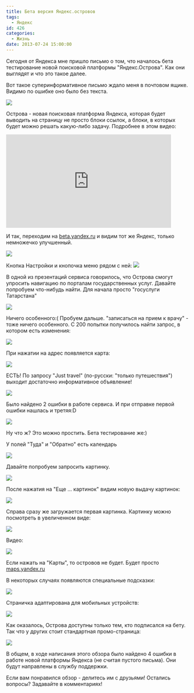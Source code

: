 ```yaml
---
title: Бета версия Яндекс.островов
tags:
  - Яндекс
id: 426
categories:
  - Жизнь
date: 2013-07-24 15:00:00
---
```


Сегодня от Яндекса мне пришло письмо о том, что началось бета тестирование новой поисковой платформы "Яндекс.Острова". Как они выглядят и что это такое далее. <!--more--> 

Вот такое суперинформативное письмо ждало меня в почтовом ящике. Видимо по ошибке оно было без текста.

[![](/content/2013/07/Image-0072-300x94.png)](/content/2013/07/Image-0072.png)

Острова - новая поисковая платформа Яндекса, которая будет выводить на страницу не просто блоки ссылок, а блоки, в которых будет можно решать какую-либо задачу. Подробнее в этом видео:

<iframe width="450" height="254" frameborder="0" src="http://video.yandex.ru/iframe/yacinema/qf601bmt2k.2605/"></iframe>

И так, переходим на [beta.yandex.ru](http://beta.yandex.ru) и видим тот же Яндекс, только немножечко улучшенный.

[![](/content/2013/07/Image-0024-300x159.png)](/content/2013/07/Image-0024.png)

Кнопка Настройки и кнопочка меню рядом с ней: 
[![](/content/2013/07/Image-0031-300x117.png)](/content/2013/07/Image-0031.png)

В одной из презентаций сервиса говорилось, что Острова смогут упросить навигацию по порталам государственных услуг. Давайте попробуем что-нибудь найти. Для начала просто "госуслуги Татарстана"

[![](/content/2013/07/Image-0041-300x160.png)](/content/2013/07/Image-0041.png)

Ничего особенного:( Пробуем дальше. "записаться на прием к врачу" - тоже ничего особенного. С 200 попытки получилось найти запрос, в котором есть изменения:

[![](/content/2013/07/Image-0051-300x205.png)](/content/2013/07/Image-0051.png)

При нажатии на адрес появляется карта:

[![](/content/2013/07/Image-0062-300x250.png)](/content/2013/07/Image-0062.png)

ЕСТЬ! По запросу "Just travel" (по-русски: "только путешествия") выходит достаточно информативное объявление!

[![](/content/2013/07/Image-0081-300x283.png)](/content/2013/07/Image-0081.png)

Было найдено 2 ошибки в работе сервиса. И при отправке первой ошибки нашлась и третяя:D

[![](/content/2013/07/Image-0112-300x93.png)](/content/2013/07/Image-0112.png)

Ну что ж? Это можно простить. Бета тестирование же:)

У полей "Туда" и "Обратно" есть календарь

[![](/content/2013/07/Image-0122-300x265.png)](/content/2013/07/Image-0122.png)

Давайте попробуем запросить картинку.

[![](/content/2013/07/Image-0132-300x162.png)](/content/2013/07/Image-0132.png)

После нажатия на "Еще ... картинок" видим новую выдачу картинок: 

[![](/content/2013/07/Image-0142-300x153.png)](/content/2013/07/Image-0142.png)

Справа сразу же загружается первая картинка. Картинку можно посмотреть в увеличенном виде:

[![](/content/2013/07/Image-0152-300x148.png)](/content/2013/07/Image-0152.png)

Видео:

[![](/content/2013/07/Image-0161-300x145.png)](/content/2013/07/Image-0161.png)

Если нажать на "Карты", то островов не будет. Будет просто [maps.yandex.ru](http://maps.yandex.ru)

В некоторых случаях появляются специальные подсказки:

[![](/content/2013/07/Image-0171-300x82.png)](/content/2013/07/Image-0171.png)

Страничка адаптирована для мобильных устройств:

[![](/content/2013/07/Image-0191-300x183.png)](/content/2013/07/Image-0191.png)

Как оказалось, Острова доступны только тем, кто подписался на бету. Так что у других стоит стандартная промо-страница:

[![](/content/2013/07/Безымянный-300x148.png)](/content/2013/07/Безымянный.png)

В общем, в ходе написания этого обзора было найдено 4 ошибки в работе новой платформы Яндекса (не считая пустого письма). Они будут направлены в службу поддержки.

Если вам понравился обзор - делитесь им с друзьями! Остались вопросы? Задавайте в комментариях!
